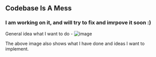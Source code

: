 ## Codebase Is A Mess
### I am working on it, and will try to fix and imrpove it soon :)

General idea what I want to do -
![image](https://github.com/user-attachments/assets/1aa42f07-fa2d-4016-9a52-07491756ec79)

The above image also shows what I have done and ideas I want to implement.
